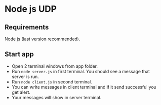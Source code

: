# Node js UDP
## Requirements
Node js (last version recommended).
## Start app
- Open 2 terminal windows from app folder.
- Run `node server.js` in first terminal. You should see a message that server is run.
- Run `node client.js` in second terminal.
- You can write messages in client terminal and if it send successful you get alert.
- Your messages will show in server terminal.